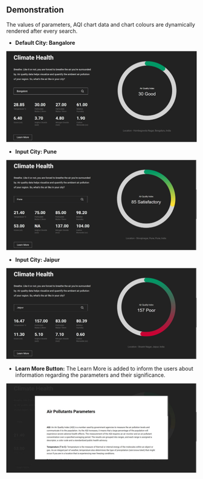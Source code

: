 ## Demonstration

The values of parameters, AQI chart data and chart colours are dynamically rendered after every search. 

* **Default City: Bangalore**

![Demo_1](https://github.com/sonica799/AQI-Dashboard/blob/main/images/Demo_1.jpg)

* **Input City: Pune**

![Demo_2](https://github.com/sonica799/AQI-Dashboard/blob/main/images/Demo_2.jpg)

* **Input City: Jaipur**

![Demo_3](https://github.com/sonica799/AQI-Dashboard/blob/main/images/Demo_3.jpg)

* **Learn More Button:**
The Learn More is added to inform the users about information regarding the parameters and their significance.

![Demo_4](https://github.com/sonica799/AQI-Dashboard/blob/main/images/Demo_4.jpg)
